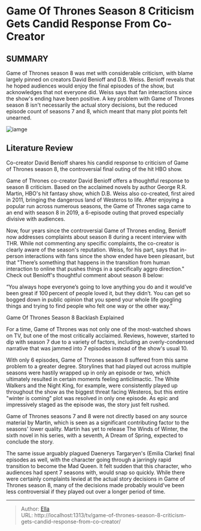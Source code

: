 # Game Of Thrones Season 8 Criticism Gets Candid Response From Co-Creator


## SUMMARY 



  Game of Thrones season 8 was met with considerable criticism, with blame largely pinned on creators David Benioff and D.B. Weiss.   Benioff reveals that he hoped audiences would enjoy the final episodes of the show, but acknowledges that not everyone did. Weiss says that fan interactions since the show&#39;s ending have been positive.   A key problem with Game of Thrones season 8 isn&#39;t necessarily the actual story decisions, but the reduced episode count of seasons 7 and 8, which meant that many plot points felt unearned.  

![iamge](https://static1.srcdn.com/wordpress/wp-content/uploads/2024/01/nikolaj-coster-waldau-as-jaime-lannister-in-game-of-thrones-season-8.jpg)

## Literature Review
Co-creator David Benioff shares his candid response to criticism of Game of Thrones season 8, the controversial final outing of the hit HBO show.




Game of Thrones co-creator David Benioff offers a thoughtful response to season 8 criticism. Based on the acclaimed novels by author George R.R. Martin, HBO&#39;s hit fantasy show, which D.B. Weiss also co-created, first aired in 2011, bringing the dangerous land of Westeros to life. After enjoying a popular run across numerous seasons, the Game of Thrones saga came to an end with season 8 in 2019, a 6-episode outing that proved especially divisive with audiences. 




Now, four years since the controversial Game of Thrones ending, Benioff now addresses complaints about season 8 during a recent interview with THR. While not commenting any specific complaints, the co-creator is clearly aware of the season&#39;s reputation. Weiss, for his part, says that in-person interactions with fans since the show ended have been pleasant, but that &#34;There’s something that happens in the transition from human interaction to online that pushes things in a specifically aggro direction.&#34; Check out Benioff&#39;s thoughtful comment about season 8 below:



“You always hope everyone’s going to love anything you do and it would’ve been great if 100 percent of people loved it, but they didn’t. You can get so bogged down in public opinion that you spend your whole life googling things and trying to find people who felt one way or the other way.” 



  





 Game Of Thrones Season 8 Backlash Explained 
          

For a time, Game of Thrones was not only one of the most-watched shows on TV, but one of the most critically acclaimed. Reviews, however, started to dip with season 7 due to a variety of factors, including an overly-condensed narrative that was jammed into 7 episodes instead of the show&#39;s usual 10.

With only 6 episodes, Game of Thrones season 8 suffered from this same problem to a greater degree. Storylines that had played out across multiple seasons were hastily wrapped up in only an episode or two, which ultimately resulted in certain moments feeling anticlimactic. The White Walkers and the Night King, for example, were consistently played up throughout the show as the biggest threat facing Westeros, but this entire &#34;winter is coming&#34; plot was resolved in only one episode. As epic and impressively staged as the episode was, the story just felt rushed.






Game of Thrones seasons 7 and 8 were not directly based on any source material by Martin, which is seen as a significant contributing factor to the seasons&#39; lower quality. Martin has yet to release The Winds of Winter, the sixth novel in his series, with a seventh, A Dream of Spring, expected to conclude the story.




The same issue arguably plagued Daenerys Targaryen&#39;s (Emilia Clarke) final episodes as well, with the character going through a jarringly rapid transition to become the Mad Queen. It felt sudden that this character, who audiences had spent 7 seasons with, would snap so quickly. While there were certainly complaints levied at the actual story decisions in Game of Thrones season 8, many of the decisions made probably would&#39;ve been less controversial if they played out over a longer period of time.



---

> Author: [Ella](https://instagram.hk.cn/)  
> URL: http://localhost:1313/tv/game-of-thrones-season-8-criticism-gets-candid-response-from-co-creator/  

